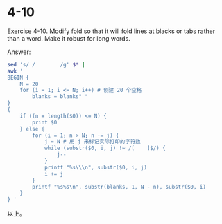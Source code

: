 # 4-10

Exercise 4-10. Modify fold so that it will fold lines at blacks or tabs rather than a word. Make it robust for long words.

Answer:

```sh
sed 's/	/        /g' $* |
awk '
BEGIN {
	N = 20
	for (i = 1; i <= N; i++) # 创建 20 个空格
		blanks = blanks" "
}
{
	if ((n = length($0)) <= N) {
		print $0
	} else {
		for (i = 1; n > N; n -= j) {
			j = N # 用 j 来标记实际打印的字符数
			while (substr($0, i, j) !~ /[	 ]$/) {
				j--
			}
			printf "%s\\\n", substr($0, i, j)
			i += j
		}
		printf "%s%s\n", substr(blanks, 1, N - n), substr($0, i)
	}
} '
```
以上。
